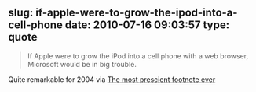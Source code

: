 slug: if-apple-were-to-grow-the-ipod-into-a-cell-phone
date: 2010-07-16 09:03:57
type: quote
---

> If Apple were to grow the iPod into a cell phone with a web browser, Microsoft would be in big trouble.

Quite remarkable for 2004 via [The most prescient footnote ever](http://blog.oddhead.com/2010/07/15/most-prescient-footnote-ever/)
